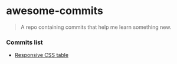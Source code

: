 # awesome-commits
> A repo containing commits that help me learn something new.


### Commits list
- [Responsive CSS table](https://github.com/coderetreat/coderetreat.github.io/pull/162/commits/e979bf52c16ee20305209c9b6b239806ede87b9a)
